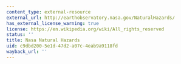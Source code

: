 ```yaml
---
content_type: external-resource
external_url: http://earthobservatory.nasa.gov/NaturalHazards/
has_external_license_warning: true
license: https://en.wikipedia.org/wiki/All_rights_reserved
status: ''
title: Nasa Natural Hazards
uid: c9dbd200-5e1d-47d2-a07c-4eab9a9118fd
wayback_url: ''
---
```

